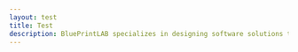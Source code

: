 ```yaml
---
layout: test
title: Test
description: BluePrintLAB specializes in designing software solutions that utilize 3D scanning, 3D printing, and artificial intelligence (AI).
---
```

